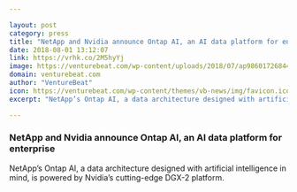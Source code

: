 ```yaml
---

layout: post
category: press
title: "NetApp and Nvidia announce Ontap AI, an AI data platform for enterprise"
date: 2018-08-01 13:12:07
link: https://vrhk.co/2M5hyYj
image: https://venturebeat.com/wp-content/uploads/2018/07/ap986017268447.jpg?fit=2040%2C1148&strip=all
domain: venturebeat.com
author: "VentureBeat"
icon: https://venturebeat.com/wp-content/themes/vb-news/img/favicon.ico
excerpt: "NetApp’s Ontap AI, a data architecture designed with artificial intelligence in mind, is powered by Nvidia’s cutting-edge DGX-2 platform."

---
```


### NetApp and Nvidia announce Ontap AI, an AI data platform for enterprise

NetApp’s Ontap AI, a data architecture designed with artificial intelligence in mind, is powered by Nvidia’s cutting-edge DGX-2 platform.